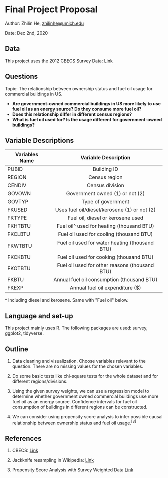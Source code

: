 # Final Project Proposal

Author: Zhilin He, zhilinhe@umich.edu

Date: Dec 2nd, 2020

## Data

This project uses the 2012 CBECS Survey Data:
[Link](https://www.eia.gov/consumption/commercial/data/2012/index.php)

## Questions

Topic: The relationship between ownership status and fuel oil usage for
commercial buildings in US.

 - **Are government-owned commercial buildings in US more likely to
 use fuel oil as an energy source? Do they consume more fuel oil?**
 - **Does this relationship differ in different census regions?**
 - **What is fuel oil used for? Is the usage different for government-owned
 buildings?**

## Variable Descriptions

| Variables Name  | Variable Description                           |
| --------------- |:----------------------------------------------:|
| PUBID           | Building ID                                    |
| REGION          | Census region                                  |
| CENDIV          | Census division                                |
| GOVOWN          | Government owned (1) or not (2)                |
| GOVTYP          | Type of government                             |
| FKUSED          | Uses fuel oil/diesel/kerosene (1) or not (2)   |
| FKTYPE          | Fuel oil, diesel or kerosene used              |
| FKHTBTU         | Fuel oil^ used for heating (thousand BTU)      |
| FKCLBTU         | Fuel oil used for cooling (thousand BTU)       |
| FKWTBTU         | Fuel oil used for water heating (thousand BTU) |
| FKCKBTU         | Fuel oil used for cooking (thousand BTU)       |
| FKOTBTU         | Fuel oil used for other reasons (thousand BTU) |
| FKBTU           | Annual fuel oil consumption (thousand BTU)     |
| FKEXP           | Annual fuel oil expenditure ($)                |

^ Including diesel and kerosene. Same with "Fuel oil" below.

## Language and set-up

This project mainly uses R. The following packages are used: survey, ggplot2,
tidyverse.

## Outline

1. Data cleaning and visualization. Choose variables relevant to the question.
There are no missing values for the chosen variables.

2. Do some basic tests like chi-square tests for the whole dataset and for 
different regions/divisions.

3. Using the given survey weights, we can use a regression model to determine 
whether government owned commercial buildings use more fuel oil as an energy 
source. Confidence intervals for fuel oil consumption of buildings in different
regions can be constructed.

4. We can consider using propensity score analysis to infer possible causal
relationship between ownership status and fuel oil usage.<sup>[3]</sup>

## References

1. CBECS: [Link](https://www.eia.gov/consumption/commercial/)

2. Jackknife resampling in Wikipedia:
[Link](https://en.wikipedia.org/wiki/Jackknife_resampling)

3. Propensity Score Analysis with Survey Weighted Data
[Link](https://www.ncbi.nlm.nih.gov/pmc/articles/PMC5802372/)


